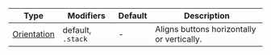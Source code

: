 | Type                     | Modifiers         | Default | Description                                |
| ------------------------ | ----------------- | ------- | ------------------------------------------ |
| [Orientation](#disabled) | default, `.stack` | -       | Aligns buttons horizontally or vertically. |
